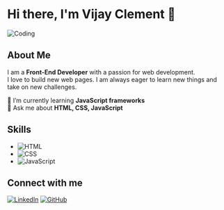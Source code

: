 # Hi there, I'm Vijay Clement 👋

![Coding](https://media.giphy.com/media/13HgwGsXF0aiGY/giphy.gif)


## About Me
I am a **Front-End Developer** with a passion for web development.  
I love to build new web pages. I am always eager to learn new things and take on new challenges.

🌱 I’m currently learning **JavaScript frameworks**  
💬 Ask me about **HTML, CSS, JavaScript**


## Skills
- ![HTML](https://img.shields.io/badge/HTML-E34F26?style=for-the-badge&logo=html5&logoColor=white)
- ![CSS](https://img.shields.io/badge/CSS-1572B6?style=for-the-badge&logo=css3&logoColor=white)
- ![JavaScript](https://img.shields.io/badge/JavaScript-F7DF1E?style=for-the-badge&logo=javascript&logoColor=black)

## Connect with me
[![LinkedIn](https://img.shields.io/badge/LinkedIn-0077B5?style=for-the-badge&logo=linkedin&logoColor=white)](https://www.linkedin.com/in/vijay-clement-b2ba54310/)
[![GitHub](https://img.shields.io/badge/GitHub-181717?style=for-the-badge&logo=github&logoColor=white)](https://github.com/Vijayclement1)

